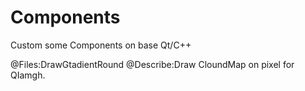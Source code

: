 # Components
Custom some Components on base Qt/C++

@Files:DrawGtadientRound
@Describe:Draw CloundMap on pixel for QIamgh.
